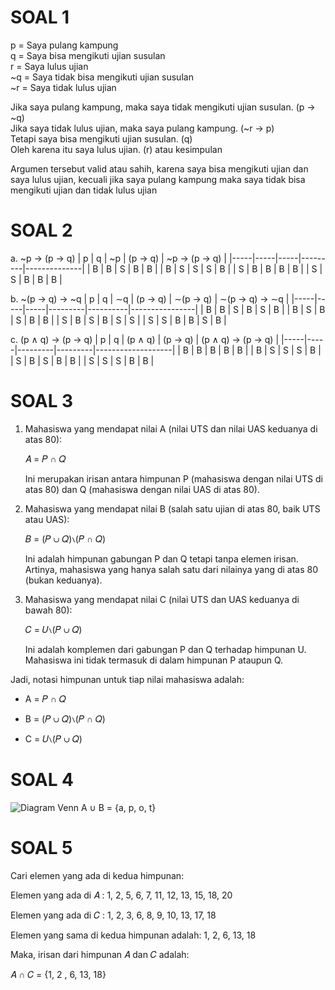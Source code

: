 # SOAL 1
p = Saya pulang kampung  
q = Saya bisa mengikuti ujian susulan  
r = Saya lulus ujian  
~q = Saya tidak bisa mengikuti ujian susulan  
~r = Saya tidak lulus ujian  

Jika saya pulang kampung, maka saya tidak mengikuti ujian susulan. (p → ~q)  
Jika saya tidak lulus ujian, maka saya pulang kampung. (~r → p)  
Tetapi saya bisa mengikuti ujian susulan. (q)  
Oleh karena itu saya lulus ujian. (r) atau kesimpulan  


Argumen tersebut valid atau sahih, karena saya bisa mengikuti ujian dan saya lulus ujian, kecuali jika saya pulang kampung maka saya tidak bisa mengikuti ujian dan tidak lulus ujian

# SOAL 2
a. ~p → (p → q)
| p   | q   | ~p  | (p → q) | ~p → (p → q) |
|-----|-----|-----|---------|--------------|
| B   | B   | S   | B       | B            |
| B   | S   | S   | S       | B            |
| S   | B   | B   | B       | B            |
| S   | S   | B   | B       | B            |

b. ~(p → q) → ~q
| p   | q   | ∼q  | (p → q) | ∼(p → q) | ∼(p → q) → ∼q |
|-----|-----|-----|---------|----------|----------------|
| B   | B   | S   | B       | S        | B              |
| B   | S   | B   | S       | B        | B              |
| S   | B   | S   | B       | S        | S              |
| S   | S   | B   | B       | S        | B              |

c. (p ∧ q) → (p → q)
| p   | q   | (p ∧ q) | (p → q) | (p ∧ q) → (p → q) |
|-----|-----|---------|---------|-------------------|
| B   | B   | B       | B       | B                 |
| B   | S   | S       | S       | B                 |
| S   | B   | S       | B       | B                 |
| S   | S   | S       | B       | B                 |

# SOAL 3 
1. Mahasiswa yang mendapat nilai A (nilai UTS dan nilai UAS keduanya di atas 80):

    𝐴 = 𝑃 ∩ 𝑄

    Ini merupakan irisan antara himpunan P (mahasiswa dengan nilai UTS di atas 80) dan Q (mahasiswa dengan nilai UAS di atas 80).

2. Mahasiswa yang mendapat nilai B (salah satu ujian di atas 80, baik UTS atau UAS):

    𝐵 = (𝑃 ∪ 𝑄)∖(𝑃 ∩ 𝑄)

    Ini adalah himpunan gabungan P dan Q tetapi tanpa elemen irisan. Artinya, mahasiswa yang hanya salah satu dari nilainya yang di atas 80 (bukan keduanya).

3. Mahasiswa yang mendapat nilai C (nilai UTS dan UAS keduanya di bawah 80):

    𝐶 = 𝑈∖(𝑃 ∪ 𝑄)

    Ini adalah komplemen dari gabungan P dan Q terhadap himpunan U. Mahasiswa ini tidak termasuk di dalam himpunan P ataupun Q.

Jadi, notasi himpunan untuk tiap nilai mahasiswa adalah:

- A = 𝑃 ∩ 𝑄

- B = (𝑃 ∪ 𝑄)∖(𝑃 ∩ 𝑄)

- C = 𝑈∖(𝑃 ∪ 𝑄)


# SOAL 4
![Diagram Venn](<Brown Modern Venn Diagram Graph.png>)
A ∪ B = {a, p, o, t}

# SOAL 5
Cari elemen yang ada di kedua himpunan:

Elemen yang ada di 
𝐴 : 1, 2, 5, 6, 7, 11, 12, 13, 15, 18, 20

Elemen yang ada di 
𝐶 : 1, 2, 3, 6, 8, 9, 10, 13, 17, 18

Elemen yang sama di kedua himpunan adalah:
1, 2, 6, 13, 18

Maka, irisan dari himpunan 
𝐴 dan 𝐶 adalah:

𝐴 ∩ 𝐶 = {1, 2 , 6, 13, 18}